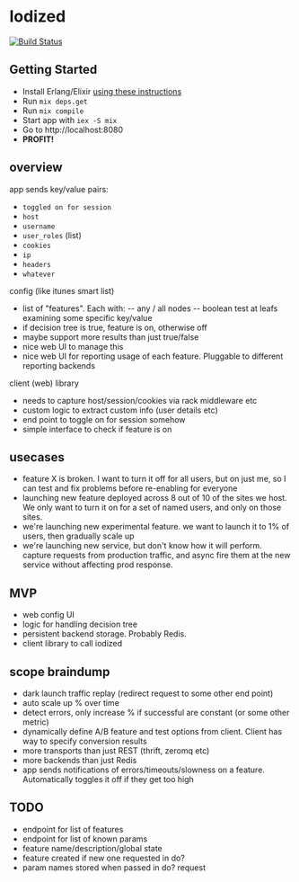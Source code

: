 # Iodized

[![Build Status](https://travis-ci.org/envato/yodado.png)](https://travis-ci.org/envato/yodado)

## Getting Started

- Install Erlang/Elixir [using these
instructions](http://elixir-lang.org/getting_started/1.html)
- Run `mix deps.get`
- Run `mix compile`
- Start app with `iex -S mix`
- Go to http://localhost:8080
- **PROFIT!**

## overview
app sends key/value pairs:
- `toggled on for session`
- `host`
- `username`
- `user_roles` (list)
- `cookies`
- `ip`
- `headers`
- `whatever`

config (like itunes smart list)
- list of "features". Each with:
-- any / all nodes
-- boolean test at leafs examining some specific key/value
- if decision tree is true, feature is on, otherwise off
- maybe support more results than just true/false
- nice web UI to manage this
- nice web UI for reporting usage of each feature. Pluggable to different
  reporting backends

client (web) library
- needs to capture host/session/cookies via rack middleware etc
- custom logic to extract custom info (user details etc)
- end point to toggle on for session somehow
- simple interface to check if feature is on

## usecases
- feature X is broken. I want to turn it off for all users, but on just me, so I
  can test and fix problems before re-enabling for everyone
- launching new feature deployed across 8 out of 10 of the sites we host. We
  only want to turn it on for a set of named users, and only on those sites.
- we're launching new experimental feature. we want to launch it to 1% of users,
  then gradually scale up
- we're launching new service, but don't know how it will perform. capture
  requests from production traffic, and async fire them at the new service
without affecting prod response.

## MVP
- web config UI
- logic for handling decision tree
- persistent backend storage. Probably Redis.
- client library to call iodized

## scope braindump
- dark launch traffic replay (redirect request to some other end point)
- auto scale up % over time
- detect errors, only increase % if successful are constant (or some other
  metric)
- dynamically define A/B feature and test options from client. Client has way to
  specify conversion results
- more transports than just REST (thrift, zeromq etc)
- more backends than just Redis
- app sends notifications of errors/timeouts/slowness on a feature. Automatically toggles it off
  if they get too high

## TODO
- endpoint for list of features
- endpoint for list of known params
- feature name/description/global state
- feature created if new one requested in do?
- param names stored when passed in do? request
